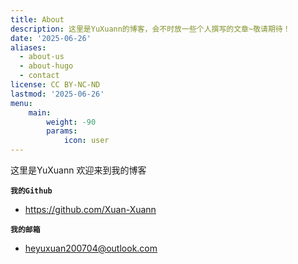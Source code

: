 ```yaml
---
title: About
description: 这里是YuXuann的博客，会不时放一些个人撰写的文章~敬请期待！
date: '2025-06-26'
aliases:
  - about-us
  - about-hugo
  - contact
license: CC BY-NC-ND
lastmod: '2025-06-26'
menu:
    main: 
        weight: -90
        params:
            icon: user
---
```


这里是YuXuann 欢迎来到我的博客

**`我的Github `**

* https://github.com/Xuan-Xuann

**`我的邮箱`**

- heyuxuan200704@outlook.com
